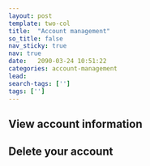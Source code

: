 ```yaml
---
layout: post
template: two-col
title:  "Account management"
so_title: false
nav_sticky: true
nav: true
date:   2090-03-24 10:51:22
categories: account-management
lead: 
search-tags: ['']
tags: ['']
---
```


## View account information
## Delete your account